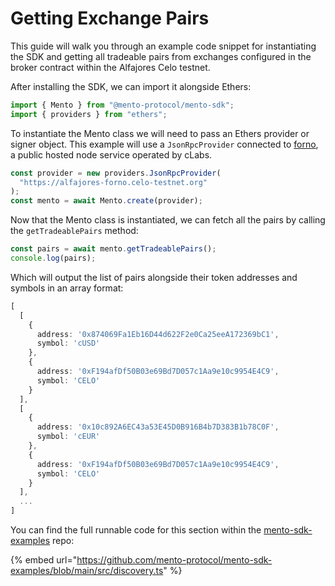 # Getting Exchange Pairs

This guide will walk you through an example code snippet for instantiating the SDK and getting all tradeable pairs from exchanges configured in the broker contract within the Alfajores Celo testnet.&#x20;

After installing the SDK, we can import it alongside Ethers:

```typescript
import { Mento } from "@mento-protocol/mento-sdk";
import { providers } from "ethers";
```

To instantiate the Mento class we will need to pass an Ethers provider or signer object. This example will use a `JsonRpcProvider` connected to [forno](https://docs.celo.org/network/node/forno), a public hosted node service operated by cLabs.&#x20;

```typescript
const provider = new providers.JsonRpcProvider(
  "https://alfajores-forno.celo-testnet.org"
);
const mento = await Mento.create(provider);
```

Now that the Mento class is instantiated, we can fetch all the pairs by calling the `getTradeablePairs` method:

```typescript
const pairs = await mento.getTradeablePairs();
console.log(pairs);
```

Which will output the list of pairs alongside their token addresses and symbols in an array format:

```typescript
[
  [
    {
      address: '0x874069Fa1Eb16D44d622F2e0Ca25eeA172369bC1',
      symbol: 'cUSD'
    },
    {
      address: '0xF194afDf50B03e69Bd7D057c1Aa9e10c9954E4C9',
      symbol: 'CELO'
    }
  ],
  [
    {
      address: '0x10c892A6EC43a53E45D0B916B4b7D383B1b78C0F',
      symbol: 'cEUR'
    },
    {
      address: '0xF194afDf50B03e69Bd7D057c1Aa9e10c9954E4C9',
      symbol: 'CELO'
    }
  ],
  ...
]
```

You can find the full runnable code for this section within the [mento-sdk-examples](https://github.com/mento-protocol/mento-sdk-examples) repo:

{% embed url="https://github.com/mento-protocol/mento-sdk-examples/blob/main/src/discovery.ts" %}
